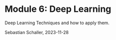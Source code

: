 # Module 6: Deep Learning

Deep Learning Techniques and how to apply them.

Sebastian Schaller, 2023-11-28
